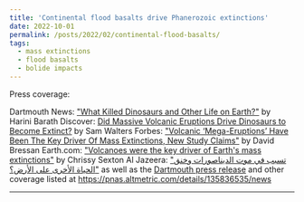 ```yaml
---
title: 'Continental flood basalts drive Phanerozoic extinctions'
date: 2022-10-01
permalink: /posts/2022/02/continental-flood-basalts/
tags:
  - mass extinctions
  - flood basalts
  - bolide impacts
---
```

Press coverage:

Dartmouth News: ["What Killed Dinosaurs and Other Life on Earth?"](https://home.dartmouth.edu/news/2022/09/what-killed-dinosaurs-and-other-life-earth) by Harini Barath
Discover: [Did Massive Volcanic Eruptions Drive Dinosaurs to Become Extinct?](https://www.discovermagazine.com/the-sciences/did-volcanic-eruptions-drive-dinosaurs-to-extinction) by Sam Walters
Forbes: ["Volcanic ‘Mega-Eruptions’ Have Been The Key Driver Of Mass Extinctions, New Study Claims"](https://www.forbes.com/sites/davidbressan/2022/09/13/volcanic-mega-eruptions-have-been-the-key-driver-of-mass-extinctions-new-study-claims/) by David Bressan
Earth.com: ["Volcanoes were the key driver of Earth's mass extinctions"](https://www.earth.com/news/volcanoes-were-the-key-driver-of-earths-mass-extinctions/) by Chrissy Sexton
Al Jazeera: ["تسبب في موت الديناصورات وخنق الحياة الأخرى على الأرض؟"](https://www.aljazeera.net/news/science/2022/10/4/أحدث-دراسة-علمية-تقدم-إجابة-ما-الذي)
as well as the [Dartmouth press release](https://www.eurekalert.org/news-releases/964360)
and other coverage listed at https://pnas.altmetric.com/details/135836535/news


------
